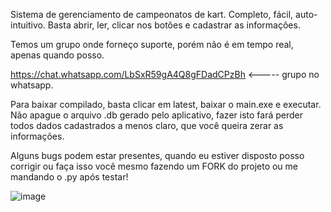 Sistema de gerenciamento de campeonatos de kart.
Completo, fácil, auto-intuitivo.
Basta abrir, ler, clicar nos botões e cadastrar as informações.

Temos um grupo onde forneço suporte, porém não é em tempo real, apenas quando posso.

https://chat.whatsapp.com/LbSxR59gA4Q8gFDadCPzBh <----- grupo no whatsapp.

Para baixar compilado, basta clicar em latest, baixar o main.exe e executar.
Não apague o arquivo .db gerado pelo aplicativo, fazer isto fará perder todos dados cadastrados a menos claro, que você queira zerar as informações.

Alguns bugs podem estar presentes, quando eu estiver disposto posso corrigir ou faça isso você mesmo fazendo um FORK do projeto ou me mandando o .py após testar!

![image](https://github.com/user-attachments/assets/bd82df85-63ec-47b4-9e73-b88b170855b7)


